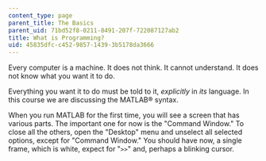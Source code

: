 ```yaml
---
content_type: page
parent_title: The Basics
parent_uid: 71bd52f8-0211-8491-207f-722087127ab2
title: What is Programming?
uid: 45835dfc-c452-9857-1439-3b5178da3666
---
```


Every computer is a machine. It does not think. It cannot understand. It does not know what you want it to do.

Everything you want it to do must be told to it, _explicitly_ in _its_ language. In this course we are discussing the MATLAB® syntax.

When you run MATLAB for the first time, you will see a screen that has various parts. The important one for now is the "Command Window." To close all the others, open the "Desktop" menu and unselect all selected options, except for "Command Window." You should have now, a single frame, which is white, expect for "`>>`" and, perhaps a blinking cursor.